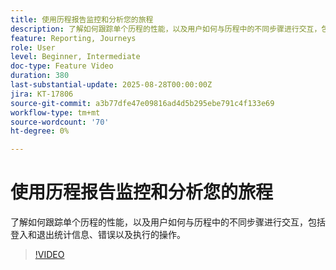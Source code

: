 ```yaml
---
title: 使用历程报告监控和分析您的旅程
description: 了解如何跟踪单个历程的性能，以及用户如何与历程中的不同步骤进行交互，包括登入和退出统计信息、错误以及执行的操作。
feature: Reporting, Journeys
role: User
level: Beginner, Intermediate
doc-type: Feature Video
duration: 380
last-substantial-update: 2025-08-28T00:00:00Z
jira: KT-17806
source-git-commit: a3b77dfe47e09816ad4d5b295ebe791c4f133e69
workflow-type: tm+mt
source-wordcount: '70'
ht-degree: 0%

---
```



# 使用历程报告监控和分析您的旅程

了解如何跟踪单个历程的性能，以及用户如何与历程中的不同步骤进行交互，包括登入和退出统计信息、错误以及执行的操作。

>[!VIDEO](https://video.tv.adobe.com/v/3470710/?learn=on&enablevpops)
